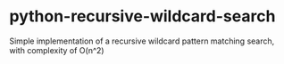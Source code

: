 # python-recursive-wildcard-search
Simple implementation of a recursive wildcard pattern matching search, with complexity of O(n^2)
